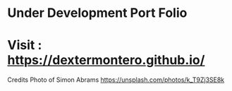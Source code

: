 # Under Development Port Folio
# Visit : https://dextermontero.github.io/


Credits
Photo of Simon Abrams
https://unsplash.com/photos/k_T9Zj3SE8k